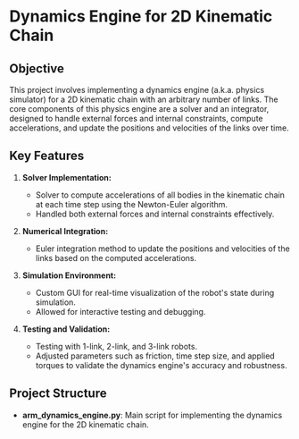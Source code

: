 # Dynamics Engine for 2D Kinematic Chain

## Objective
This project involves implementing a dynamics engine (a.k.a. physics simulator) for a 2D kinematic chain with an arbitrary number of links. The core components of this physics engine are a solver and an integrator, designed to handle external forces and internal constraints, compute accelerations, and update the positions and velocities of the links over time.

## Key Features

1. **Solver Implementation:**
   - Solver to compute accelerations of all bodies in the kinematic chain at each time step using the Newton-Euler algorithm.
   - Handled both external forces and internal constraints effectively.

2. **Numerical Integration:**
   - Euler integration method to update the positions and velocities of the links based on the computed accelerations.

3. **Simulation Environment:**
   - Custom GUI for real-time visualization of the robot's state during simulation.
   - Allowed for interactive testing and debugging.

4. **Testing and Validation:**
   - Testing with 1-link, 2-link, and 3-link robots.
   - Adjusted parameters such as friction, time step size, and applied torques to validate the dynamics engine's accuracy and robustness.

## Project Structure
- **arm_dynamics_engine.py**: Main script for implementing the dynamics engine for the 2D kinematic chain.
